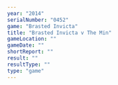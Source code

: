 ```yaml
---
year: "2014"
serialNumber: "0452" 
game: "Brasted Invicta"
title: "Brasted Invicta v The Min"
gameLocation: ""
gameDate: ""
shortReport: ""
result: ""
resultType: ""
type: "game"
---
```

